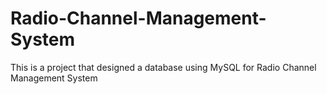 # Radio-Channel-Management-System
This is a project that designed a database using MySQL for Radio Channel Management System  
